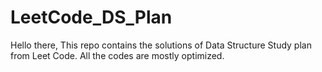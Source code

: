 # LeetCode_DS_Plan

Hello there,
This repo contains the solutions of Data Structure Study plan from Leet Code. All the codes are mostly optimized.
